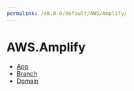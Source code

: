 ```yaml
---
permalink: /48.0.0/default/AWS/Amplify/
---
```


# AWS.Amplify



* [App](App.md)
* [Branch](Branch.md)
* [Domain](Domain.md)
